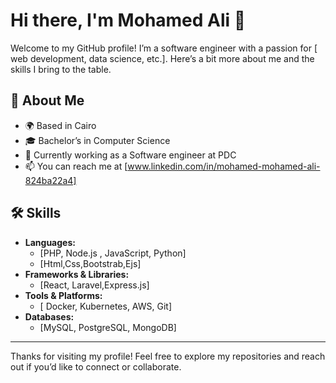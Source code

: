 # Hi there, I'm Mohamed Ali 👋

Welcome to my GitHub profile! I’m a software engineer with a passion for  [ web development, data science, etc.]. Here’s a bit more about me and the skills I bring to the table.

## 🚀 About Me

- 🌍 Based in Cairo
- 🎓 Bachelor’s in Computer Science
- 💼 Currently working as a Software engineer at PDC 
- 📫 You can reach me at [www.linkedin.com/in/mohamed-mohamed-ali-824ba22a4] 

## 🛠️ Skills

- **Languages:**
  - [PHP, Node.js , JavaScript, Python]
  - [Html,Css,Bootstrab,Ejs]
- **Frameworks & Libraries:**
  - [React, Laravel,Express.js]
- **Tools & Platforms:**
  - [ Docker, Kubernetes, AWS, Git]
- **Databases:**
  -  [MySQL, PostgreSQL, MongoDB]

---

Thanks for visiting my profile! Feel free to explore my repositories and reach out if you’d like to connect or collaborate.

